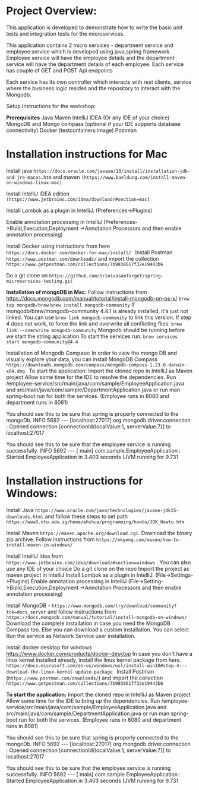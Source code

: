 # Project Overview:

This application is developed to demonstrate how to write the basic unit tests and integration tests for the microservices.

This application contains 2 micro services - department service and employee service which is developed using java,spring framework.
Employee service will have the employee details and the department service will have the department details of each employee. Each service has couple of GET and POST Api endpoints

Each service has its own controller which interacts with rest clients, service where the business logic resides and the repository to interact with the Mongodb.

Setup Instructions for the workshop:

**Prerequisites**
Java
Maven
IntelliJ IDEA (Or any IDE of your choice)
MongoDB and Mongo compass (optional if your IDE supports database connectivity)
Docker (testcontainers image)
Postman

# Installation instructions for Mac

Install java `https://docs.oracle.com/javase/10/install/installation-jdk-and-jre-macos.htm` and maven `(https://www.baeldung.com/install-maven-on-windows-linux-mac)`

Install IntelliJ IDEA edition `(https://www.jetbrains.com/idea/download/#section=mac)`

Install Lombok as a plugin in IntelliJ. (Preferences->Plugins)

Enable annotation processing in IntelliJ (Preferences->Build,Execution,Deployment ->Annotation Processors and then enable annotation processing)

Install Docker using instructions from here `https://docs.docker.com/docker-for-mac/install/
`
Install Postman `https://www.postman.com/downloads/` and import the collection `https://www.getpostman.com/collections/7b9838617f32e19443b6`

Do a git clone on `https://github.com/SrinivasanTarget/spring-microservices-testing.git`

**Installation of mongoDB in Mac:**
Follow instructions from https://docs.mongodb.com/manual/tutorial/install-mongodb-on-os-x/
`brew tap mongodb/brew`
`brew install mongodb-community`
If mongodb/brew/mongodb-community 4.4.1 is already installed, it's just not linked. You can use `brew link mongodb-community` to link this version.
If step 4 does not work, to force the link and overwrite all conflicting files: `brew link --overwrite mongodb-community`
Mongodb should be running before we start the string application.To start the services run: `brew services start mongodb-community@4.4`

Installation of Mongodb Compass:
In order to view the mongo DB and visually explore your data, you can install MongoDB Compass
`https://downloads.mongodb.com/compass/mongodb-compass-1.23.0-darwin-x64.dmg
`
To start the application:
Import the cloned repo in IntelliJ as Maven project
Allow some time for the IDE to resolve the dependencies.
Run /employee-service/src/main/java/com/sample/EmployeeApplication.java and src/main/java/com/sample/DepartmentApplication.java or run man spring-boot:run for both the services.  (Employee runs in 8080 and department runs in 8081)

You should see this to be sure that spring is properly connected to the mongoDb. INFO 5692 --- [localhost:27017] org.mongodb.driver.connection            : Opened connection [connectionId{localValue:1, serverValue:7}] to localhost:27017

You should see this to be sure that the employee service is running successfully. INFO 5692 --- [           main] com.sample.EmployeeApplication           : Started EmployeeApplication in 3.403 seconds (JVM running for 9.731



# Installation instructions for Windows:

Install Java `https://www.oracle.com/java/technologies/javase-jdk15-downloads.html`
and follow these steps to set path `https://www3.ntu.edu.sg/home/ehchua/programming/howto/JDK_Howto.htm` 

Install Maven `https://maven.apache.org/download.cgi`. Download the binary zip archive.
Follow instructions from `https://mkyong.com/maven/how-to-install-maven-in-windows/`

Install IntelliJ Idea from `https://www.jetbrains.com/idea/download/#section=windows` . You can also use any IDE of your choice
Do a git clone on the repo
Import the project as maven project in IntelliJ
Install Lombok as a plugin in IntelliJ. (File->Settings->Plugins)
Enable annotation processing in IntelliJ (File->Setting->Build,Execution,Deployment ->Annotation Processors and then enable annotation processing)

Install MongoDB - `https://www.mongodb.com/try/download/community?tck=docs_server` and follow instructions from `https://docs.mongodb.com/manual/tutorial/install-mongodb-on-windows/`
Download the complete installation in case you need the MongoDB Compass too. Else you can download a custom installation. You can select Run the service as Network Service user installation.

Install docker desktop for windows https://www.docker.com/products/docker-desktop
In case you don't have a linux kernel installed already, install the linux kernel package from here.
`https://docs.microsoft.com/en-us/windows/wsl/install-win10#step-4---download-the-linux-kernel-update-package
`
Install Postman (`https://www.postman.com/downloads/`) and import the collection `https://www.getpostman.com/collections/7b9838617f32e19443b6`


**To start the application:**
Import the cloned repo in IntelliJ as Maven project
Allow some time for the IDE to bring up the dependencies.
Run /employee-service/src/main/java/com/sample/EmployeeApplication.java and src/main/java/com/sample/DepartmentApplication.java or run man spring-boot:run for both the services.  (Employee runs in 8080 and department runs in 8081)

You should see this to be sure that spring is properly connected to the mongoDb. INFO 5692 --- [localhost:27017] org.mongodb.driver.connection            : Opened connection [connectionId{localValue:1, serverValue:7}] to localhost:27017

You should see this to be sure that the employee service is running successfully. INFO 5692 --- [           main] com.sample.EmployeeApplication           : Started EmployeeApplication in 3.403 seconds (JVM running for 9.731
